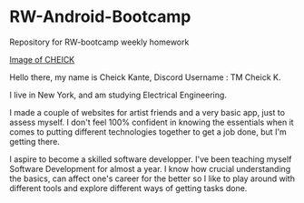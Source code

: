 # RW-Android-Bootcamp
Repository for RW-bootcamp weekly homework

[Image of CHEICK](/COVER.jpg)

Hello there, my name is Cheick Kante, Discord Username : TM Cheick K.

I live in New York, and am studying Electrical Engineering.


I made a couple of websites for artist friends and a very basic app, just to assess myself. I don't feel 100% confident in knowing the essentials when it comes to putting different technologies together to get a job done, but I'm getting there.


I aspire to become a skilled software developper.
I've been teaching myself Software Development for almost a year. I know how crucial understanding the basics, can affect one's career for the better so I like to play around with different tools and explore different ways of getting tasks done.
